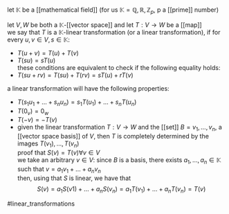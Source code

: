 let $\mathbb{K}$ be a [[mathematical field]] (for us $\mathbb{K}=\mathbb{Q},\mathbb{R},\mathbb{Z}_p$, p a [[prime]] number)  
  
let $V, W$ be both a $\mathbb{K}$-[[vector space]] and let $T : V \rightarrow W$ be a [[map]]  
we say that $T$ is a $\mathbb{K}$-linear transformation (or a linear transformation), if for every $u,v \in V, s \in \mathbb{K}$:  
- $T(u+v)=T(u)+T(v)$  
- $T(su)= sT(u)$  
these conditions are equivalent to check if the following equality holds:  
- $T(su+rv)=T(su)+T(rv)=sT(u)+rT(v)$  
  
  
a linear transformation will have the following properties:  
- $T(s_1 u_1+\ldots + s_n u_n) = s_1T(u_1)+\ldots +s_nT(u_n)$  
- $T(0_v)=0_w$  
- $T(-v)=-T(v)$  
- given the linear transformation $T: V\rightarrow W$ and the [[set]] $B={v_1,\ldots ,v_n}$, a [[vector space basis]] of $V$, then $T$ is completely determined by the images $T(v_1),\ldots , T(v_n)$  
proof that $S(v)=T(v) \forall v\in V$  
we take an arbitrary $v \in V$: since $B$ is a basis, there exists $a_1,\ldots , a_n \in \mathbb{K}$ such that $v=a_1v_1+\ldots + a_nv_n$  
then, using that $S$ is linear, we have that  
$$S(v)=a_1S(v1)+\ldots +a_nS(v_n)=a_1T(v_1)+\ldots + a_nT(v_n)=T(v)$$  
  
#linear_transformations